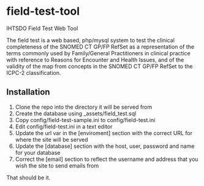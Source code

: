 field-test-tool
===============

IHTSDO Field Test Web Tool

The field test is a web based, php/mysql system to test the clinical completeness of the SNOMED CT GP/FP RefSet as a representation of the terms commonly used by Family/General Practitioners in clinical practice with reference to Reasons for Encounter and Health Issues, and of the validity of the map from concepts in the SNOMED CT GP/FP RefSet to the ICPC-2 classification.

Installation
------------

1. Clone the repo into the directory it will be served from
2. Create the database using _assets/field_test.sql
3. Copy config/field-test-sample.ini to config/field-test.ini
4. Edit config/field-test.ini in a text editor
5. Update the url var in the [enviroment] section with the correct URL for where the site will be served
6. Update the [database] section with the host, user, password and name for your database
7. Correct the [email] section to reflect the username and address that you wish the site to send emails from

That should be it.